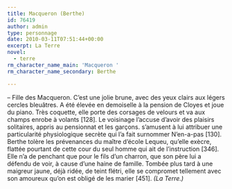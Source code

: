 ```yaml
---
title: Macqueron (Berthe)
id: 76419
author: admin
type: personnage
date: 2010-03-11T07:51:44+00:00
excerpt: La Terre
novel:
  - terre
rm_character_name_main: 'Macqueron '
rm_character_name_secondary: Berthe

---
```

– Fille des Macqueron. C’est une jolie brune, avec des yeux clairs aux légers cercles bleuâtres. A été élevée en demoiselle à la pension de Cloyes et joue du piano. Très coquette, elle porte des corsages de velours et va aux champs enrobe à volants [128]. Le voisinage l’accuse d’avoir des plaisirs solitaires, appris au pensionnat et les garçons. s’amusent à lui attribuer une particularité physiologique secrète qui l’a fait surnommer N’en-a-pas [130]. Berthe tolère les prévenances du maître d’école Lequeu, qu’elle exècre, flattée pourtant de cette cour du seul homme qui ait de l’instruction [346]. Elle n’a de penchant que pour le fils d’un charron, que son père lui a défendu de voir, à cause d’une haine de famille. Tombée plus tard à une maigreur jaune, déjà ridée, de teint flétri, elle se compromet tellement avec son amoureux qu’on est obligé de les marier [451]. _(La Terre.)_